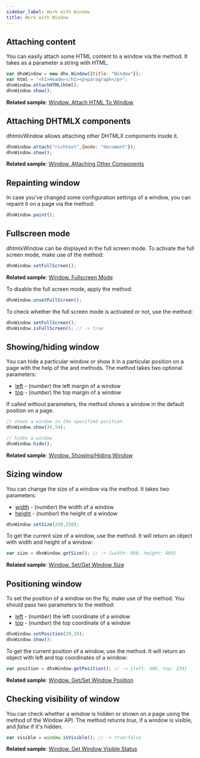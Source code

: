 ```yaml
---
sidebar_label: Work with Window
title: Work with Window
---          
```


Attaching content
--------------------

You can easily attach some HTML content to a window via the [](window/api/window_attachhtml_method.md) method. It takes as a parameter a string with HTML.

~~~js
var dhxWindow = new dhx.Window({title: "Window"});
var html = "<h1>Header</h1><p>paragraph</p>";
dhxWindow.attachHTML(html);
dhxWindow.show();
~~~

**Related sample**: [Window. Attach HTML To Window](https://snippet.dhtmlx.com/6uelt44m)

Attaching DHTMLX components
------------------

dhtmlxWindow allows attaching other DHTMLX components inside it.

~~~js
dhxWindow.attach("richtext",{mode: "document"});
dhxWindow.show();
~~~

**Related sample**: [Window. Attaching Other Components](https://snippet.dhtmlx.com/t9ncuuou)

Repainting window
------------------
 
In case you've changed some configuration settings of a window, you can repaint it on a page via the [](window/api/window_paint_method.md) method:

~~~js
dhxWindow.paint();
~~~

Fullscreen mode
-----------------

dhtmlxWindow can be displayed in the full screen mode. To activate the full screen mode, make use of the [](window/api/window_setfullscreen_method.md) method:

~~~js
dhxWindow.setFullScreen();
~~~

**Related sample**: [Window. Fullscreen Mode](https://snippet.dhtmlx.com/aftti5fy)

To disable the full screen mode, apply the [](window/api/window_unsetfullscreen_method.md) method:

~~~js
dhxWindow.unsetFullScreen();
~~~

To check whether the full screen mode is activated or not, use the [](window/api/window_isfullscreen_method.md) method:

~~~js
dhxWindow.setFullScreen();
dhxWindow.isFullScreen(); // -> true
~~~

Showing/hiding window
--------------------

You can hide a particular window or show it in a particular position on a page with the help of the [](window/api/window_hide_method.md) and [](window/api/window_show_method.md) methods. The [](window/api/window_show_method.md) method takes two optional parameters:
 
- [left](window/api/window_show_method.md) - (*number*) the left margin of a window
- [top](window/api/window_show_method.md) - (*number*) the top margin of a window
 
If called without parameters, the method shows a window in the default position on a page.

~~~js
// shows a window in the specified position
dhxWindow.show(34,54);

// hides a window
dhxWindow.hide();
~~~

**Related sample**: [Window. Showing/Hiding Window](https://snippet.dhtmlx.com/ee2vf9xw)

Sizing window
-------------

You can change the size of a window via the [](window/api/window_setsize_method.md) method. It takes two parameters:

- [width](window/api/window_setsize_method.md) - (*number*) the width of a window
- [height](window/api/window_setsize_method.md) - (*number*) the height of a window

~~~js
dhxWindow.setSize(250,250);
~~~

To get the current size of a window, use the [](window/api/window_getsize_method.md) method. It will return an object with width and height of a window:

~~~js
var size = dhxWindow.getSize(); // -> {width: 960, height: 469}
~~~
**Related sample**: [Window. Set/Get Window Size](https://snippet.dhtmlx.com/0zqxydvm)

Positioning window
-------------------

To set the position of a window on the fly, make use of the [](window/api/window_setposition_method.md) method. You should pass two parameters to the method:

- [left](window/api/window_setposition_method.md) - (*number*)	the left coordinate of a window
- [top](window/api/window_setposition_method.md) - (*number*)	the top coordinate of a window

~~~js
dhxWindow.setPosition(20,20);
dhxWindow.show();
~~~

To get the current position of a window, use the [](window/api/window_getposition_method.md) method. It will return an object with left and top coordinates of a window:

~~~js
var position = dhxWindow.getPosition(); // -> {left: 480, top: 234}
~~~

**Related sample**: [Window. Get/Set Window Position](https://snippet.dhtmlx.com/hc3ronrk)

Checking visibility of window
------------------------------

You can check whether a window is hidden or shown on a page using the [](window/api/window_isvisible_method.md) method of the Window API. The method returns *true*, if a window is visible, and *false* if it's hidden.

~~~js
var visible = window.isVisible(); // -> true/false
~~~

**Related sample**: [Window. Get Window Visible Status](https://snippet.dhtmlx.com/woz5c09h)


